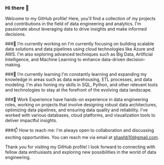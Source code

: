 ### Hi there 👋
Welcome to my GitHub profile! Here, you'll find a collection of my projects and contributions in the field of data engineering and analytics. I'm passionate about leveraging data to drive insights and make informed decisions.
<!--
**Saswato/Saswato** is a ✨ _special_ ✨ repository because its `README.md` (this file) appears on your GitHub profile.

Here are some ideas to get you started:

-->

 ###🔭 I’m currently working on 
I'm currently focusing on building scalable data solutions and data pipelines using cloud technologies like Azure and AWS. I'm also exploring advanced techniques such as Big Data, Artificial Intelligence, and Machine Learning to enhance data-driven decision-making.

 ###🌱 I’m currently learning 
 I'm constantly learning and expanding my knowledge in areas such as data warehousing, ETL processes, and data modeling. I'm also honing my skills in SQL, Python, and other relevant tools and technologies to stay at the forefront of the evolving data landscape.

###💼 Work Experience
have hands-on experience in data engineering roles, working on projects that involve designing robust data architectures, optimizing data pipelines, and ensuring data quality and reliability. I've worked with various databases, cloud platforms, and visualization tools to deliver impactful insights.

###📫 How to reach me: 
I'm always open to collaboration and discussing exciting opportunities. You can reach me via email at shashb10@gmail.com.

Thank you for visiting my GitHub profile! I look forward to connecting with fellow data enthusiasts and exploring new possibilities in the world of data engineering.
